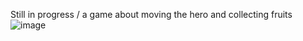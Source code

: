 Still in progress / a game about moving the hero and collecting fruits
![image](https://user-images.githubusercontent.com/82128422/165782557-c83d2f9a-b2ff-4590-a11d-05c16cd09db1.png)
